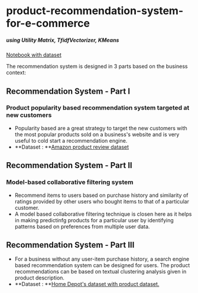 # product-recommendation-system-for-e-commerce
##### using Utility Matrix, TfidfVectorizer, KMeans
[Notebook with dataset](https://www.kaggle.com/shawamar/product-recommendation-system-for-e-commerce)

The recommendation system is designed in 3 parts based on the business context:
## Recommendation System - Part I
### Product popularity based recommendation system targeted at new customers
* Popularity based are a great strategy to target the new customers with the most popular products sold on a business's website and is very useful to cold start a recommendation engine.
* **Dataset : **[Amazon product review dataset](https://www.kaggle.com/skillsmuggler/amazon-ratings)

## Recommendation System - Part II
### Model-based collaborative filtering system
* Recommend items to users based on purchase history and similarity of ratings provided by other users who bought items to that of a particular customer.
* A model based collaborative filtering technique is closen here as it helps in making predictinfg products for a particular user by identifying patterns based on preferences from multiple user data.
## Recommendation System - Part III
* For a business without any user-item purchase history, a search engine based recommendation system can be designed for users. The product recommendations can be based on textual clustering analysis given in product description.
* **Dataset : **[Home Depot's dataset with product dataset.](https://www.kaggle.com/c/home-depot-product-search-relevance/data)

